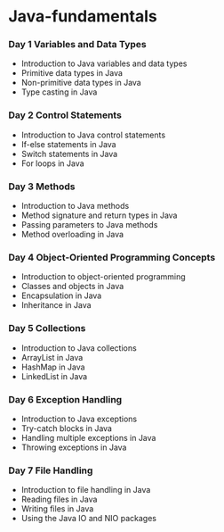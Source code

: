 # Java-fundamentals

### Day 1 Variables and Data Types

- Introduction to Java variables and data types
- Primitive data types in Java
- Non-primitive data types in Java
- Type casting in Java

### Day 2 Control Statements

- Introduction to Java control statements
- If-else statements in Java
- Switch statements in Java
- For loops in Java

### Day 3 Methods

- Introduction to Java methods
- Method signature and return types in Java
- Passing parameters to Java methods
- Method overloading in Java


### Day 4 Object-Oriented Programming Concepts

- Introduction to object-oriented programming
- Classes and objects in Java
- Encapsulation in Java
- Inheritance in Java

### Day 5 Collections

- Introduction to Java collections
- ArrayList in Java
- HashMap in Java
- LinkedList in Java

### Day 6 Exception Handling

- Introduction to Java exceptions
- Try-catch blocks in Java
- Handling multiple exceptions in Java
- Throwing exceptions in Java

### Day 7 File Handling

- Introduction to file handling in Java
- Reading files in Java
- Writing files in Java
- Using the Java IO and NIO packages
